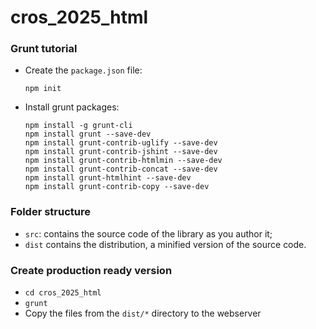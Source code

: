 # cros_2025_html

### Grunt tutorial

- Create the `package.json` file: 
    ```
    npm init
    ```
- Install grunt packages:
    ```
    npm install -g grunt-cli
    npm install grunt --save-dev
    npm install grunt-contrib-uglify --save-dev
    npm install grunt-contrib-jshint --save-dev
    npm install grunt-contrib-htmlmin --save-dev
    npm install grunt-contrib-concat --save-dev
    npm install grunt-htmlhint --save-dev
    npm install grunt-contrib-copy --save-dev
    ```

### Folder structure

- `src`: contains the source code of the library as you author it;
- `dist` contains the distribution, a minified version of the source code.

### Create production ready version

- `cd cros_2025_html`
- `grunt`
- Copy the files from the `dist/*` directory to the webserver

